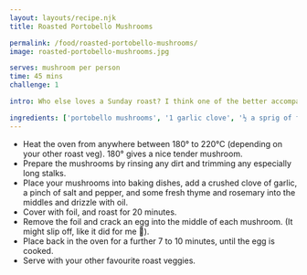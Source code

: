 ```yaml
---
layout: layouts/recipe.njk
title: Roasted Portobello Mushrooms

permalink: /food/roasted-portobello-mushrooms/
image: roasted-portobello-mushrooms.jpg

serves: mushroom per person
time: 45 mins
challenge: 1

intro: Who else loves a Sunday roast? I think one of the better accompaniments to a good roast is a portobello mushroom. Here's how I do mine

ingredients: ['portobello mushrooms', '1 garlic clove', '½ a sprig of fresh thyme', '½ a sprig of fresh rosemary', 'a touch of olive oil', 'salt & pepper']
---
```

- Heat the oven from anywhere between 180° to 220°C (depending on your other roast veg). 180° gives a nice tender mushroom.
- Prepare the mushrooms by rinsing any dirt and trimming any especially long stalks.
- Place your mushrooms into baking dishes, add a crushed clove of garlic, a pinch of salt and pepper, and some fresh thyme and rosemary into the middles and drizzle with oil.
- Cover with foil, and roast for 20 minutes.
- Remove the foil and crack an egg into the middle of each mushroom. (It might slip off, like it did for me 🙈).
- Place back in the oven for a further 7 to 10 minutes, until the egg is cooked.
- Serve with your other favourite roast veggies.